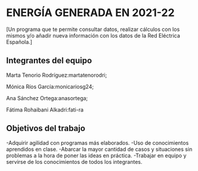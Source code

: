 # ENERGÍA GENERADA EN 2021-22

[Un programa que te permite consultar datos, realizar cálculos con los mismos y/o añadir nueva información con los datos de la Red Eléctrica Española.]

## Integrantes del equipo

Marta Tenorio Rodríguez:martatenorodri;

Mónica Ríos García:monicariosg24;

Ana Sánchez Ortega:anasortega;

Fátima Rohaibani Alkadri:fati-ra

## Objetivos del trabajo

 -Adquirir agilidad con programas más elaborados.
 -Uso de conocimientos aprendidos en clase.
 -Abarcar la mayor cantidad de casos y situaciones sin problemas a la hora de poner las ideas en práctica.
 -Trabajar en equipo y servirse de los conocimientos de todos los integrantes.

